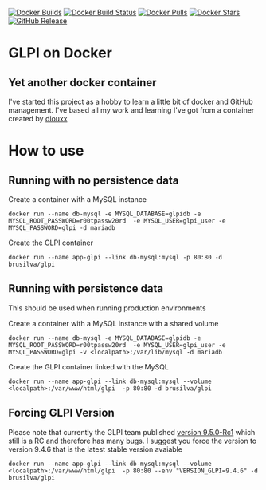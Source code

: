[![Docker Builds](https://img.shields.io/docker/cloud/build/brusilva/glpi.svg?&logo=docker)](https://hub.docker.com/r/brusilva/glpi)
[![Docker Build Status](https://img.shields.io/docker/automated/brusilva/glpi.svg?&logo=docker)](https://hub.docker.com/r/brusilva/glpi)
[![Docker Pulls](https://img.shields.io/docker/pulls/brusilva/glpi.svg?&logo=docker)](https://hub.docker.com/r/brusilva/glpi)
[![Docker Stars](https://img.shields.io/docker/stars/brusilva/glpi.svg?&logo=docker)](https://hub.docker.com/r/brusilva/glpi)
[![GitHub Release](https://img.shields.io/github/release/MC-brunomendes/docker-glpi.svg?&logo=github)](https://github.com/MC-brunomendes/docker-glpi/releases)


# GLPI on Docker
## Yet another docker container
I've started this project as a hobby to learn a little bit of docker and GitHub management. I've based all my work and learning I've got from a container created by [diouxx](https://hub.docker.com/u/diouxx) 

# How to use
## Running with no persistence data

Create a container with a MySQL instance

```
docker run --name db-mysql -e MYSQL_DATABASE=glpidb -e MYSQL_ROOT_PASSWORD=r00tpassw20rd  -e MYSQL_USER=glpi_user -e MYSQL_PASSWORD=glpi -d mariadb
```

Create the GLPI container

```
docker run --name app-glpi --link db-mysql:mysql -p 80:80 -d brusilva/glpi
```

## Running with persistence data
This should be used when running production environments

Create a container with a MySQL instance with a shared volume
```
docker run --name db-mysql -e MYSQL_DATABASE=glpidb -e MYSQL_ROOT_PASSWORD=r00tpassw20rd  -e MYSQL_USER=glpi_user -e MYSQL_PASSWORD=glpi -v <localpath>:/var/lib/mysql -d mariadb
```

Create the GLPI container linked with the MySQL

```
docker run --name app-glpi --link db-mysql:mysql --volume <localpath>:/var/www/html/glpi  -p 80:80 -d brusilva/glpi
```


## Forcing GLPI Version
Please note that currently the GLPI team published [version 9.5.0-Rc1](https://forum.glpi-project.org/viewtopic.php?id=278487) which still is a RC and therefore has many bugs. I suggest you force the version to version 9.4.6 that is the latest stable version avaiable

```
docker run --name app-glpi --link db-mysql:mysql --volume <localpath>:/var/www/html/glpi  -p 80:80 --env "VERSION_GLPI=9.4.6" -d brusilva/glpi
```
